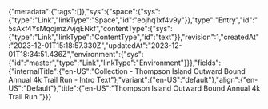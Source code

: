 {"metadata":{"tags":[]},"sys":{"space":{"sys":{"type":"Link","linkType":"Space","id":"eojhq1xf4v9y"}},"type":"Entry","id":"5sAxf4YsMqojmz7vjqENkf","contentType":{"sys":{"type":"Link","linkType":"ContentType","id":"text"}},"revision":1,"createdAt":"2023-12-01T15:18:57.330Z","updatedAt":"2023-12-01T18:34:51.436Z","environment":{"sys":{"id":"master","type":"Link","linkType":"Environment"}}},"fields":{"internalTitle":{"en-US":"Collection - Thompson Island Outward Bound Annual 4k Trail Run - Intro Text"},"variant":{"en-US":"default"},"align":{"en-US":"Default"},"title":{"en-US":"Thompson Island Outward Bound Annual 4k Trail Run "}}}